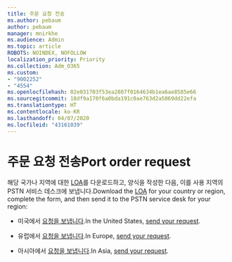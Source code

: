 ```yaml
---
title: 주문 요청 전송
ms.author: pebaum
author: pebaum
manager: mnirkhe
ms.audience: Admin
ms.topic: article
ROBOTS: NOINDEX, NOFOLLOW
localization_priority: Priority
ms.collection: Adm_O365
ms.custom:
- "9002252"
- "4554"
ms.openlocfilehash: 02e031703f53ea2807f0164634b1ea6ae8585e66
ms.sourcegitcommit: 18df9a170f6a0bda191c0ae763d2a5069dd22efa
ms.translationtype: HT
ms.contentlocale: ko-KR
ms.lasthandoff: 04/07/2020
ms.locfileid: "43161039"
---
```

# <a name="port-order-request"></a><span data-ttu-id="dce62-102">주문 요청 전송</span><span class="sxs-lookup"><span data-stu-id="dce62-102">Port order request</span></span>

<span data-ttu-id="dce62-103">해당 국가나 지역에 대한 [LOA](https://docs.microsoft.com/microsoftteams/manage-phone-numbers-for-your-organization/manage-phone-numbers-for-your-organization#letters-of-authorization-loas-for-transferring-numbers)를 다운로드하고, 양식을 작성한 다음, 이를 사용 지역의 PSTN 서비스 데스크에 보냅니다.</span><span class="sxs-lookup"><span data-stu-id="dce62-103">Download the [LOA](https://docs.microsoft.com/microsoftteams/manage-phone-numbers-for-your-organization/manage-phone-numbers-for-your-organization#letters-of-authorization-loas-for-transferring-numbers) for your country or region, complete the form, and then send it to the PSTN service desk for your region:</span></span>

- <span data-ttu-id="dce62-104">미국에서 [요청을 보냅니다](mailto:ptn@microsoft.com).</span><span class="sxs-lookup"><span data-stu-id="dce62-104">In the United States, [send your request](mailto:ptn@microsoft.com).</span></span>

- <span data-ttu-id="dce62-105">유럽에서 [요청을 보냅니다](mailto:ptneu@microsoft.com).</span><span class="sxs-lookup"><span data-stu-id="dce62-105">In Europe, [send your request](mailto:ptneu@microsoft.com).</span></span>

- <span data-ttu-id="dce62-106">아시아에서 [요청을 보냅니다](mailto:ptnapac@microsoft.com).</span><span class="sxs-lookup"><span data-stu-id="dce62-106">In Asia, [send your request](mailto:ptnapac@microsoft.com).</span></span>
